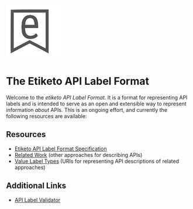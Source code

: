 ![](resources/etiketo-v1-small-trans.png)

# The Etiketo API Label Format

Welcome to the *etiketo API Label Format*. It is a format for representing API labels and is intended to serve as an open and extensible way to represent information *about* APIs. This is an ongoing effort, and currently the following resources are available:


## Resources

* [Etiketo API Label Format Specification](spec)
* [Related Work](related) (other approaches for describing APIs)
* [Value Label Types](values) (URIs for representing API descriptions of related approaches)


## Additional Links

* [API Label Validator](https://labs.xwaay.net/labels-validator)

